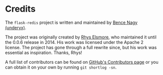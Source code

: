 # Credits

The `flask-redis` project is written and maintained
by [Bence Nagy (underyx)](https://underyx.me).

The project was originally created by [Rhys Elsmore](https://rhys.io/),
who maintained it until the 0.0.6 release in 2014.
His work was licensed under the Apache 2 license.
The project has gone through a full rewrite since,
but his work was essential as inspiration.
Thanks, Rhys!

A full list of contributors can be found on [GitHub's Contributors page](https://github.com/underyx/flask-redis/graphs/contributors)
or you can obtain it on your own by running `git shortlog -sn`.
